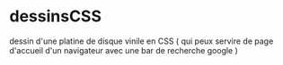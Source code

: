 # dessinsCSS
dessin d'une platine de disque vinile en CSS ( qui peux servire de page d'accueil d'un navigateur avec une bar de recherche google )
